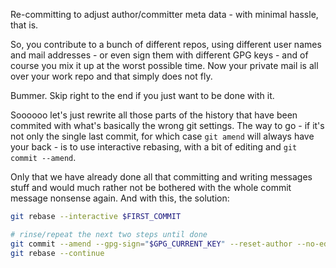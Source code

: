 Re-committing to adjust author/committer meta data - with minimal hassle, that is.

So, you contribute to a bunch of different repos, using different user names and mail addresses - or even
sign them with different GPG keys - and of course you mix it up at the worst possible time.
Now your private mail is all over your work repo and that simply does not fly.

Bummer. Skip right to the end if you just want to be done with it.

Soooooo let's just rewrite all those parts of the history that have been commited with what's basically
the wrong git settings. The way to go - if it's not only the single last commit, for which case `git amend`
will always have your back - is to use interactive rebasing, with a bit of editing and `git commit --amend`.

Only that we have already done all that committing and writing messages stuff and would much rather not be
bothered with the whole commit message nonsense again. And with this, the solution:

```sh
git rebase --interactive $FIRST_COMMIT

# rinse/repeat the next two steps until done
git commit --amend --gpg-sign="$GPG_CURRENT_KEY" --reset-author --no-edit
git rebase --continue
```
